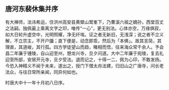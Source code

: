 ## 唐河东裴休集并序

有大禅师，法讳希运，住洪州高安县黄檗山鹫峯下，乃曹溪六祖之嫡孙，西堂百丈之法嗣。独佩最上乘离文字之印，唯传“一心”，更无别法。心体亦空，万缘俱寂，如大日轮升虚空中，光明照耀，净无纤埃。证之者无新旧，无浅深；说之者不立义解，不立宗主，不开户牖；直下便是，动念即乖，然后为「本佛」。故其言简，其理直，其道峻，其行孤。四方学徒望山而趋，睹相而悟，往来海众常千余人。予会昌二年廉于锺陵，自山迎至州，憩龙兴寺，旦夕问道。大中二年廉于宛陵，复去礼迎至所部，安居开元寺，旦夕受法。退而记之，十得一二，佩为心印，不敢发扬。今恐入神精义不闻于未来，遂出之，授门下僧太舟法建，归旧山之广唐寺，问长老法众，与往日常所亲闻，同异何如也。

时唐大中十一年十月初八日序。